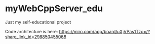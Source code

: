 # myWebCppServer_edu
Just my self-educational project

Code architecture is here: https://miro.com/app/board/uXjVPas1Tzc=/?share_link_id=298850455068
